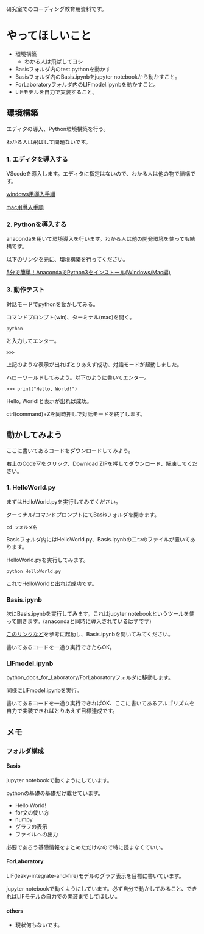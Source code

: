 研究室でのコーディング教育用資料です。

# やってほしいこと

* 環境構築
  * わかる人は飛ばしてヨシ
* Basisフォルダ内のtest.pythonを動かす
* Basisフォルダ内のBasis.ipynbをjupyter notebookから動かすこと。
* ForLaboratoryフォルダ内のLIFmodel.ipynbを動かすこと。
* LIFモデルを自力で実装すること。

## 環境構築

エディタの導入、Python環境構築を行う。

わかる人は飛ばして問題ないです。

### 1. エディタを導入する

VScodeを導入します。エディタに指定はないので、わかる人は他の物で結構です。

[windows用導入手順](https://sukkiri.jp/technologies/devtools/vscode_win.html)

[mac用導入手順](https://sukkiri.jp/technologies/devtools/vscode_mac.html)



### 2. Pythonを導入する

anacondaを用いて環境導入を行います。わかる人は他の開発環境を使っても結構です。

以下のリンクを元に、環境構築を行ってください。

[5分で簡単！AnacondaでPython3をインストール(Windows/Mac編)](https://ai-inter1.com/python-install/)

### 3. 動作テスト

対話モードでpythonを動かしてみる。

コマンドプロンプト(win)、ターミナル(mac)を開く。

```
python
```
と入力してエンター。

```
>>>
```

上記のような表示が出ればとりあえず成功、対話モードが起動しました。

ハローワールドしてみよう。以下のように書いてエンター。

```
>>> print("Hello, World!")
```
Hello, World!と表示が出れば成功。

ctrl(command)+Zを同時押しで対話モードを終了します。

## 動かしてみよう

ここに書いてあるコードをダウンロードしてみよう。

右上のCode▽をクリック、Download ZIPを押してダウンロード、解凍してください。

### 1. HelloWorld.py

まずはHelloWorld.pyを実行してみてください。

ターミナル/コマンドプロンプトにてBasisフォルダを開きます。

```
cd フォルダ名
```

Basisフォルダ内にはHelloWorld.py、Basis.ipynbの二つのファイルが置いてあります。

HelloWorld.pyを実行してみます。

```
python HelloWorld.py
```

これでHelloWorldと出れば成功です。

### Basis.ipynb

次にBasis.ipynbを実行してみます。これはjupyter notebookというツールを使って開きます。(anacondaと同時に導入されているはずです)

[このリンクなど](https://udemy.benesse.co.jp/development/python-work/jupyter-notebook.html)を参考に起動し、Basis.ipynbを開いてみてください。

書いてあるコードを一通り実行できたらOK。

### LIFmodel.ipynb

python_docs_for_Laboratory/ForLaboratoryフォルダに移動します。

同様にLIFmodel.ipynbを実行。

書いてあるコードを一通り実行できればOK、ここに書いてあるアルゴリズムを自力で実装できればとりあえず目標達成です。

## メモ 

### フォルダ構成



#### Basis
jupyter notebookで動くようにしています。

pythonの基礎の基礎だけ載せています。
* Hello World!
* for文の使い方
* numpy
* グラフの表示
* ファイルへの出力

必要であろう基礎情報をまとめただけなので特に読まなくていい。

#### ForLaboratory

LIF(leaky-integrate-and-fire)モデルのグラフ表示を目標に書いています。

jupyter notebookで動くようにしています。必ず自分で動かしてみること、できればLIFモデルの自力での実装までしてほしい。

#### others

* 現状何もないです。